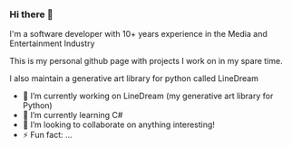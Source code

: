 ### Hi there 👋

I'm a software developer with 10+ years experience in the Media and Entertainment Industry

This is my personal github page with projects I work on in my spare time. 

I also maintain a generative art library for python called LineDream

- 🔭 I’m currently working on LineDream (my generative art library for Python)
- 🌱 I’m currently learning C#
- 👯 I’m looking to collaborate on anything interesting!
- ⚡ Fun fact: ...
